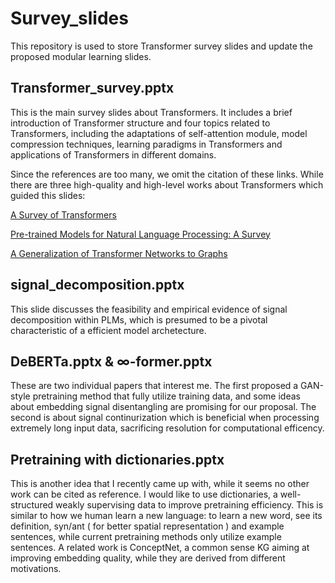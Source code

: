 # Survey_slides

This repository is used to store Transformer survey slides and update the proposed modular learning slides.

## Transformer_survey.pptx
This is the main survey slides about Transformers. It includes a brief introduction of Transformer structure and four topics related to Transformers, including the adaptations of self-attention module, model compression techniques, learning paradigms in Transformers and applications of Transformers in different domains.

Since the references are too many, we omit the citation of these links. While there are three high-quality and high-level works about Transformers which guided this slides:

[A Survey of Transformers](https://arxiv.org/abs/2106.04554)

[Pre-trained Models for Natural Language Processing: A Survey](https://arxiv.org/abs/2003.08271)

[A Generalization of Transformer Networks to Graphs](https://arxiv.org/abs/2012.09699)

## signal_decomposition.pptx
This slide discusses the feasibility and empirical evidence of signal decomposition within PLMs, which is presumed to be a pivotal characteristic of a efficient model archetecture. 

## DeBERTa.pptx & ∞-former.pptx
These are two individual papers that interest me. The first proposed a GAN-style pretraining method that fully utilize training data, and some ideas about embedding signal disentangling are promising for our proposal. The second is about signal continurization which is beneficial when processing extremely long input data, sacrificing resolution for computational efficency.

## Pretraining with dictionaries.pptx
This is another idea that I recently came up with, while it seems no other work can be cited as reference. I would like to use dictionaries, a well-structured weakly supervising data to improve pretraining efficiency. This is similar to how we human learn a new language: to learn a new word, see its definition, syn/ant ( for better spatial representation ) and example sentences, while current pretraining methods only utilize example sentences. A related work is ConceptNet, a common sense KG aiming at improving embedding quality, while they are derived from different motivations.

